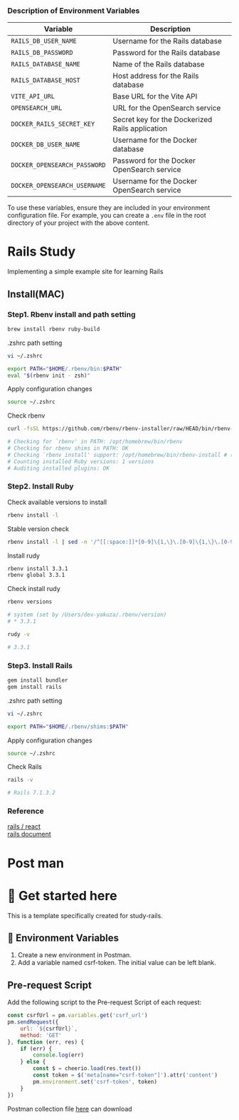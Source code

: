 ### Description of Environment Variables

| Variable                    | Description                                      |
|-----------------------------|--------------------------------------------------|
| `RAILS_DB_USER_NAME`        | Username for the Rails database                  |
| `RAILS_DB_PASSWORD`         | Password for the Rails database                  |
| `RAILS_DATABASE_NAME`       | Name of the Rails database                       |
| `RAILS_DATABASE_HOST`       | Host address for the Rails database              |
| `VITE_API_URL`              | Base URL for the Vite API                        |
| `OPENSEARCH_URL`            | URL for the OpenSearch service                   |
| `DOCKER_RAILS_SECRET_KEY`   | Secret key for the Dockerized Rails application  |
| `DOCKER_DB_USER_NAME`       | Username for the Docker database                 |
| `DOCKER_OPENSEARCH_PASSWORD`| Password for the Docker OpenSearch service       |
| `DOCKER_OPENSEARCH_USERNAME`| Username for the Docker OpenSearch service       |

To use these variables, ensure they are included in your environment configuration file. For example, you can create a `.env` file in the root directory of your project with the above content.


# Rails Study 

Implementing a simple example site for learning Rails

## Install(MAC)

### Step1. Rbenv install and path setting

```bash
brew install rbenv ruby-build
```

.zshrc path setting

```bash
vi ~/.zshrc
```

```bash
export PATH="$HOME/.rbenv/bin:$PATH"
eval "$(rbenv init - zsh)"
```

Apply configuration changes

```bash
source ~/.zshrc
```

Check rbenv

```bash
curl -fsSL https://github.com/rbenv/rbenv-installer/raw/HEAD/bin/rbenv-doctor | bash

# Checking for `rbenv' in PATH: /opt/homebrew/bin/rbenv
# Checking for rbenv shims in PATH: OK
# Checking `rbenv install' support: /opt/homebrew/bin/rbenv-install # (ruby-build 20240501)
# Counting installed Ruby versions: 1 versions
# Auditing installed plugins: OK
```

### Step2. Install Ruby


Check available versions to install

```bash
rbenv install -l
```

Stable version check

```bash
rbenv install -l | sed -n '/^[[:space:]]*[0-9]\{1,\}\.[0-9]\{1,\}\.[0-9]\{1,\}[[:space:]]*$/ h;${g;p;}'
```

Install rudy

```bash
rbenv install 3.3.1
rbenv global 3.3.1
```

Check install rudy

```bash
rbenv versions

# system (set by /Users/dev-yakuza/.rbenv/version)
# * 3.3.1

rudy -v 

# 3.3.1
```

### Step3. Install Rails


```bash
gem install bundler
gem install rails
```

.zshrc path setting

```bash
vi ~/.zshrc
```
```bash
export PATH="$HOME/.rbenv/shims:$PATH"
```

Apply configuration changes

```bash
source ~/.zshrc
```

Check Rails
```bash
rails -v

# Rails 7.1.3.2
```

### Reference 
[rails / react](https://tech.fusic.co.jp/posts/2022-07-07-vite-rails-react/)  
[rails document](https://guides.rubyonrails.org/)

# Post man

# 🚀 Get started here

This is a template specifically created for study-rails.

## 🔖 Environment Variables

1. Create a new environment in Postman.
2. Add a variable named csrf-token. The initial value can be left blank.
    

## Pre-request Script

Add the following script to the Pre-request Script of each request:

``` javascript
const csrfUrl = pm.variables.get('csrf_url')
pm.sendRequest({
    url: `${csrfUrl}`,
    method: 'GET'
}, function (err, res) {
    if (err) {
        console.log(err)
    } else {
        const $ = cheerio.load(res.text())
        const token = $('meta[name="csrf-token"]').attr('content')
        pm.environment.set('csrf-token', token)
    }
})

```

Postman collection file [here](./postman_collection.json) can download

